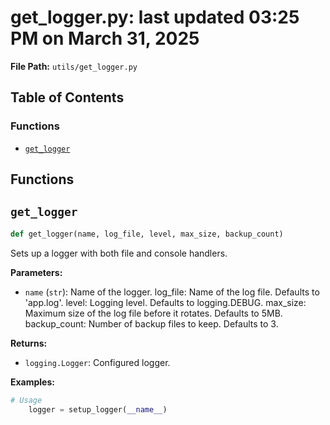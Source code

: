 # get_logger.py: last updated 03:25 PM on March 31, 2025

**File Path:** `utils/get_logger.py`

## Table of Contents

### Functions

- [`get_logger`](#get_logger)

## Functions

## `get_logger`

```python
def get_logger(name, log_file, level, max_size, backup_count)
```

Sets up a logger with both file and console handlers.

**Parameters:**

- `name` (`str`): Name of the logger.
log_file: Name of the log file. Defaults to 'app.log'.
level: Logging level. Defaults to logging.DEBUG.
max_size: Maximum size of the log file before it rotates. Defaults to 5MB.
backup_count: Number of backup files to keep. Defaults to 3.

**Returns:**

- `logging.Logger`: Configured logger.

**Examples:**

```python
# Usage
    logger = setup_logger(__name__)
```
